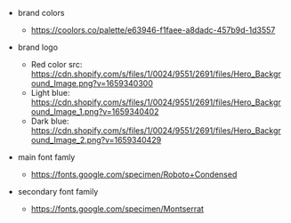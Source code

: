 - brand colors
    - https://coolors.co/palette/e63946-f1faee-a8dadc-457b9d-1d3557

- brand logo
    - Red color src: https://cdn.shopify.com/s/files/1/0024/9551/2691/files/Hero_Background_Image.png?v=1659340300
    - Light blue: https://cdn.shopify.com/s/files/1/0024/9551/2691/files/Hero_Background_Image_1.png?v=1659340402
    - Dark blue: https://cdn.shopify.com/s/files/1/0024/9551/2691/files/Hero_Background_Image_2.png?v=1659340429

- main font famly
    - https://fonts.google.com/specimen/Roboto+Condensed

- secondary font family
    - https://fonts.google.com/specimen/Montserrat
